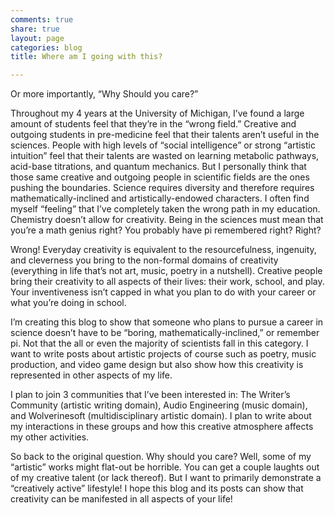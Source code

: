 ```yaml
---
comments: true
share: true
layout: page
categories: blog
title: Where am I going with this?

---
```


Or more importantly, “Why Should you care?”

Throughout my 4 years at the University of Michigan, I’ve found a large amount of students feel that they’re in the “wrong field.” Creative and outgoing students in pre-medicine feel that their talents aren’t useful in the sciences.  People with high levels of “social intelligence” or strong “artistic intuition” feel that their talents are wasted on learning metabolic pathways, acid-base titrations, and quantum mechanics.
But I personally think that those same creative and outgoing people in scientific fields are the ones pushing the boundaries. Science requires diversity and therefore requires mathematically-inclined and artistically-endowed characters. 
I often find myself “feeling” that I’ve completely taken the wrong path in my education. Chemistry doesn’t allow for creativity. Being in the sciences must mean that you’re a math genius right? You probably have pi remembered right?  Right?

Wrong! Everyday creativity is equivalent to the resourcefulness, ingenuity, and cleverness you bring to the non-formal domains of creativity (everything in life that’s not art, music, poetry in a nutshell). Creative people bring their creativity to all aspects of their lives: their work, school, and play.  Your inventiveness isn’t capped in what you plan to do with your career or what you’re doing in school. 

I’m creating this blog to show that someone who plans to pursue a career in science doesn’t have to be “boring, mathematically-inclined,” or remember pi. Not that the all or even the majority of scientists fall in this category.  I want to write posts about artistic projects of course such as poetry, music production, and video game design but also show how this creativity is represented in other aspects of my life.

I plan to join 3 communities that I’ve been interested in: The Writer’s Community (artistic writing domain), Audio Engineering (music domain), and Wolverinesoft (multidisciplinary artistic domain). I plan to write about my interactions in these groups and how this creative atmosphere affects my other activities.

So back to the original question. Why should you care? Well, some of my “artistic” works might flat-out be horrible. You can get a couple laughts out of my creative talent (or lack thereof). But I want to primarily demonstrate a “creatively active” lifestyle!  I hope this blog and its posts can show that creativity can be manifested in all aspects of your life!
